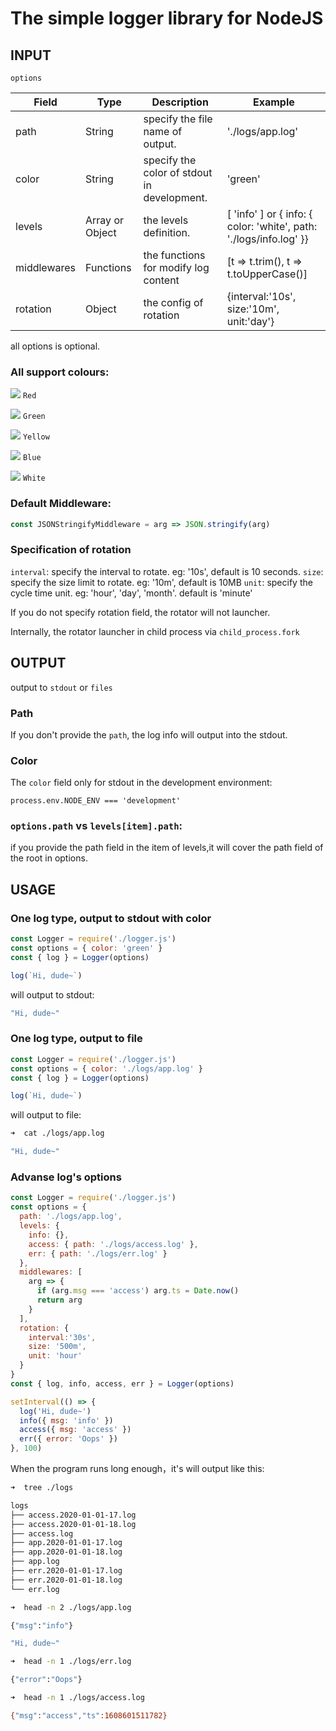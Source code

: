 # The simple logger library for NodeJS

## INPUT

`options`

| Field | Type | Description | Example |
| ----- | ---- | ----------- | ------- |
| path  | String | specify the file name of output. | './logs/app.log' |
| color | String | specify the color of stdout in development. | 'green' |
| levels | Array or Object | the levels definition. | [ 'info' ] or { info: { color: 'white', path: './logs/info.log' }} |
| middlewares | Functions | the functions for modify log content | [t => t.trim(), t => t.toUpperCase()]
| rotation | Object | the config of rotation | {interval:'10s', size:'10m', unit:'day'}


all options is optional.

### All support colours:

![](https://via.placeholder.com/15/ff0000?text=+) `Red`

![](https://via.placeholder.com/15/00ff00?text=+) `Green`

![](https://via.placeholder.com/15/ffff00?text=+) `Yellow`

![](https://via.placeholder.com/15/0000ff?text=+) `Blue`

![](https://via.placeholder.com/15/ffffff?text=+) `White`

### Default Middleware:

```javascript
const JSONStringifyMiddleware = arg => JSON.stringify(arg)
```

### Specification of rotation

`interval`: specify the interval to rotate. eg: '10s', default is 10 seconds.
`size`: specify the size limit to rotate. eg: '10m', default is 10MB
`unit`: specify the cycle time unit. eg: 'hour', 'day', 'month'. default is 'minute'

If you do not specify rotation field, the rotator will not launcher.

Internally, the rotator launcher in child process via `child_process.fork`

## OUTPUT

output to `stdout` or `files`

### Path

If you don't provide the `path`, the log info will output into the stdout.

### Color

The `color` field only for stdout in the development environment:

`process.env.NODE_ENV === 'development'`

### `options.path` vs `levels[item].path`:

if you provide the path field in the item of levels,it will cover the path field of the root in options.

## USAGE

### One log type, output to stdout with color

```javascript
const Logger = require('./logger.js')
const options = { color: 'green' }
const { log } = Logger(options)

log(`Hi, dude~`)
```

will output to stdout:

```bash
"Hi, dude~"
```

### One log type, output to file

```javascript
const Logger = require('./logger.js')
const options = { color: './logs/app.log' }
const { log } = Logger(options)

log(`Hi, dude~`)
```

will output to file:

```bash
➜  cat ./logs/app.log

"Hi, dude~"
```

### Advanse log's options

```javascript
const Logger = require('./logger.js')
const options = {
  path: './logs/app.log',
  levels: {
    info: {},
    access: { path: './logs/access.log' },
    err: { path: './logs/err.log' }
  },
  middlewares: [
    arg => {
      if (arg.msg === 'access') arg.ts = Date.now()
      return arg
    }
  ],
  rotation: {
    interval:'30s',
    size: '500m',
    unit: 'hour'
  }
}
const { log, info, access, err } = Logger(options)

setInterval(() => {
  log('Hi, dude~')
  info({ msg: 'info' })
  access({ msg: 'access' })
  err({ error: 'Oops' })  
}, 100)
```

When the program runs long enough，it's will output like this:

```bash
➜  tree ./logs

logs
├── access.2020-01-01-17.log
├── access.2020-01-01-18.log
├── access.log
├── app.2020-01-01-17.log
├── app.2020-01-01-18.log
├── app.log
├── err.2020-01-01-17.log
├── err.2020-01-01-18.log
└── err.log

➜  head -n 2 ./logs/app.log

{"msg":"info"}

"Hi, dude~"

➜  head -n 1 ./logs/err.log

{"error":"Oops"}

➜  head -n 1 ./logs/access.log

{"msg":"access","ts":1608601511782}
